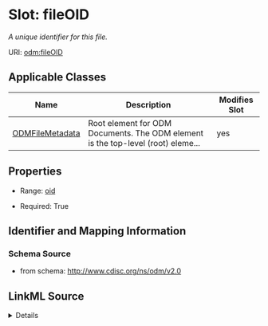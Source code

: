 # Slot: fileOID


_A unique identifier for this file._



URI: [odm:fileOID](http://www.cdisc.org/ns/odm/v2.0/fileOID)



<!-- no inheritance hierarchy -->




## Applicable Classes

| Name | Description | Modifies Slot |
| --- | --- | --- |
[ODMFileMetadata](ODMFileMetadata.md) | Root element for ODM Documents. The ODM element is the top-level (root) eleme... |  yes  |







## Properties

* Range: [oid](oid.md)

* Required: True





## Identifier and Mapping Information







### Schema Source


* from schema: http://www.cdisc.org/ns/odm/v2.0




## LinkML Source

<details>
```yaml
name: fileOID
description: A unique identifier for this file.
from_schema: http://www.cdisc.org/ns/odm/v2.0
rank: 1000
identifier: true
alias: fileOID
domain_of:
- ODMFileMetadata
range: oid
required: true

```
</details>